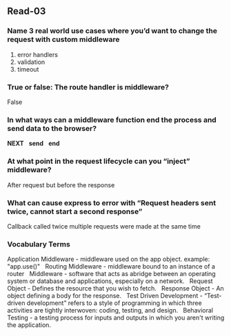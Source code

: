 
## Read-03

### Name 3 real world use cases where you’d want to change the request with custom middleware
1. error handlers
2. validation
3. timeout

### True or false: The route handler is middleware?
False

### In what ways can a middleware function end the process and send data to the browser?
**NEXT**  
**send**  
**end**  

### At what point in the request lifecycle can you “inject” middleware?
After request but before the response

### What can cause express to error with “Request headers sent twice, cannot start a second response”
Callback called twice
multiple requests were made at the same time

### Vocabulary Terms

Application Middleware - middleware used on the app object. example: "app.use()"  
Routing Middleware - middleware bound to an instance of a router  
Middleware - software that acts as abridge between an operating system or database and applications, especially on a network.  
Request Object - Defines the resource that you wish to fetch.  
Response Object - An object defining a body for the response.  
Test Driven Development - “Test-driven development” refers to a style of programming in which three activities are tightly interwoven: coding, testing, and design.  
Behavioral Testing - a testing process for inputs and outputs in which you aren't writing the application.
